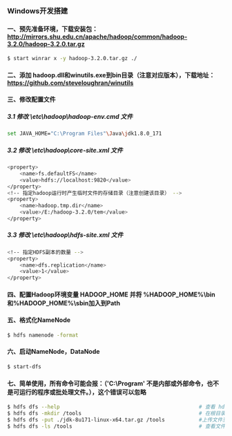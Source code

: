 ### Windows开发搭建
#### 一、预先准备环境，下载安装包：http://mirrors.shu.edu.cn/apache/hadoop/common/hadoop-3.2.0/hadoop-3.2.0.tar.gz
```bash
$ start winrar x -y hadoop-3.2.0.tar.gz ./                                           # 使用Winrar将文件解压到当前目录（用管理员身份打开命令行）
```

#### 二、添加 hadoop.dll和winutils.exe到bin目录（注意对应版本），下载地址：https://github.com/steveloughran/winutils

#### 三、修改配置文件

##### 3.1 修改 \etc\hadoop\hadoop-env.cmd 文件
```bash
set JAVA_HOME="C:\Program Files"\Java\jdk1.8.0_171                                   # 修改 JAVA_HOME（因为Program Files文件夹中存在空格所以要添加双引号）
```

##### 3.2 修改 \etc\hadoop\core-site.xml 文件
```bash
<property>
    <name>fs.defaultFS</name>
    <value>hdfs://localhost:9820</value>
</property>
<!-- 指定hadoop运行时产生临时文件的存储目录（注意创建该目录） -->
<property>
    <name>hadoop.tmp.dir</name>
    <value>/E:/hadoop-3.2.0/tem</value>                                            
</property>
```

##### 3.3 修改 \etc\hadoop\hdfs-site.xml 文件
```bash
<!-- 指定HDFS副本的数量 -->
<property>
    <name>dfs.replication</name>
    <value>1</value>
</property>
```

#### 四、配置Hadoop环境变量 HADOOP_HOME 并将 %HADOOP_HOME%\bin和%HADOOP_HOME%\sbin加入到Path


#### 五、格式化NameNode
```bash
$ hdfs namenode -format
```

#### 六、启动NameNode，DataNode
```bash
$ start-dfs
```

#### 七、简单使用，所有命令可能会报：（'C:\Program' 不是内部或外部命令，也不是可运行的程序或批处理文件。），这个错误可以忽略

```bash
$ hdfs dfs --help                                             # 查看 hdfs dfs 命令基础使用
$ hdfs dfs -mkdir /tools                                      # 在根目录下创建 tools 目录
$ hdfs dfs -put ./jdk-8u171-linux-x64.tar.gz /tools           #上传文件至HDFS /tools目录
$ hdfs dfs -ls /tools                                         # 查看文件是否存在
```
